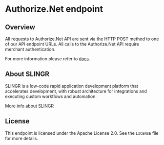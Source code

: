 # Authorize.Net endpoint

## Overview

All requests to Authorize.Net API are sent via the HTTP POST method to one of our API endpoint URLs. All calls to the Authorize.Net API require merchant authentication.

For more information please refer to [docs](https://slingr-stack.github.io/platform/endpoints_authorizenet.html).

## About SLINGR

SLINGR is a low-code rapid application development platform that accelerates development, with robust architecture for integrations and executing custom workflows and automation.

[More info about SLINGR](https://slingr.io)

## License

This endpoint is licensed under the Apache License 2.0. See the `LICENSE` file for more details.

